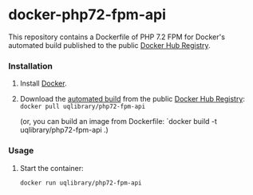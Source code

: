 docker-php72-fpm-api
====================

This repository contains a Dockerfile of PHP 7.2 FPM for Docker's automated build published to the public [Docker Hub Registry](https://registry.hub.docker.com/).

### Installation

1. Install [Docker](https://www.docker.com/).

2. Download the [automated build](https://registry.hub.docker.com/u/uqlibrary/php72-fpm-api/) from the public [Docker Hub Registry](https://registry.hub.docker.com/): `docker pull uqlibrary/php72-fpm-api`

   (or, you can build an image from Dockerfile: `docker build -t uqlibrary/php72-fpm-api .)

### Usage

1. Start the container:

    ```sh
    docker run uqlibrary/php72-fpm-api
    ```
